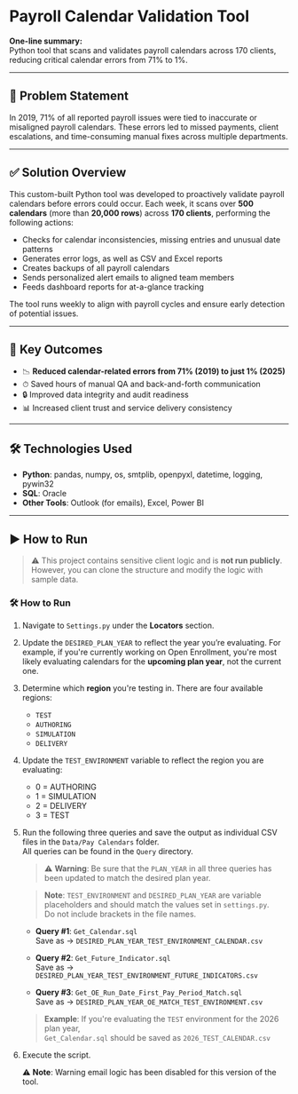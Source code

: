 # Payroll Calendar Validation Tool

**One-line summary:**  
Python tool that scans and validates payroll calendars across 170 clients, reducing critical calendar errors from 71% to 1%.

---

## 📌 Problem Statement

In 2019, 71% of all reported payroll issues were tied to inaccurate or misaligned payroll calendars. These errors led to missed payments, client escalations, and time-consuming manual fixes across multiple departments.

---

## ✅ Solution Overview

This custom-built Python tool was developed to proactively validate payroll calendars before errors could occur. Each week, it scans over **500 calendars** (more than **20,000 rows**) across **170 clients**, performing the following actions:

- Checks for calendar inconsistencies, missing entries and unusual date patterns
- Generates error logs, as well as CSV and Excel reports
- Creates backups of all payroll calendars
- Sends personalized alert emails to aligned team members
- Feeds dashboard reports for at-a-glance tracking

The tool runs weekly to align with payroll cycles and ensure early detection of potential issues.

---

## 🚀 Key Outcomes

- 📉 **Reduced calendar-related errors from 71% (2019) to just 1% (2025)**
- ⏱ Saved hours of manual QA and back-and-forth communication
- 🔒 Improved data integrity and audit readiness
- 📊 Increased client trust and service delivery consistency

---

## 🛠 Technologies Used

- **Python**: pandas, numpy, os, smtplib, openpyxl, datetime, logging, pywin32  
- **SQL**: Oracle  
- **Other Tools**: Outlook (for emails), Excel, Power BI

---

## ▶️ How to Run

> ⚠️ This project contains sensitive client logic and is **not run publicly**. However, you can clone the structure and modify the logic with sample data.

### 🛠️ How to Run

1. Navigate to `Settings.py` under the **Locators** section.

2. Update the `DESIRED_PLAN_YEAR` to reflect the year you’re evaluating. For example, if you're currently working on Open Enrollment, you're most likely evaluating calendars for the **upcoming plan year**, not the current one.

3. Determine which **region** you're testing in. There are four available regions:

   - `TEST`
   - `AUTHORING`
   - `SIMULATION`
   - `DELIVERY`

4. Update the `TEST_ENVIRONMENT` variable to reflect the region you are evaluating:

   - 0 = AUTHORING  
   - 1 = SIMULATION  
   - 2 = DELIVERY  
   - 3 = TEST

5. Run the following three queries and save the output as individual CSV files in the `Data/Pay Calendars` folder.  
   All queries can be found in the `Query` directory.

   > ⚠️ **Warning**: Be sure that the `PLAN_YEAR` in all three queries has been updated to match the desired plan year.

   > **Note**: `TEST_ENVIRONMENT` and `DESIRED_PLAN_YEAR` are variable placeholders and should match the values set in `settings.py`.  
   > Do not include brackets in the file names.

   - **Query #1**: `Get_Calendar.sql`  
     Save as → `DESIRED_PLAN_YEAR_TEST_ENVIRONMENT_CALENDAR.csv`

   - **Query #2**: `Get_Future_Indicator.sql`  
     Save as → `DESIRED_PLAN_YEAR_TEST_ENVIRONMENT_FUTURE_INDICATORS.csv`

   - **Query #3**: `Get_OE_Run_Date_First_Pay_Period_Match.sql`  
     Save as → `DESIRED_PLAN_YEAR_OE_MATCH_TEST_ENVIRONMENT.csv`

   > **Example**: If you're evaluating the `TEST` environment for the 2026 plan year,  
   > `Get_Calendar.sql` should be saved as `2026_TEST_CALENDAR.csv`
   
6. Execute the script.

   ⚠️ **Note**: Warning email logic has been disabled for this version of the tool.
